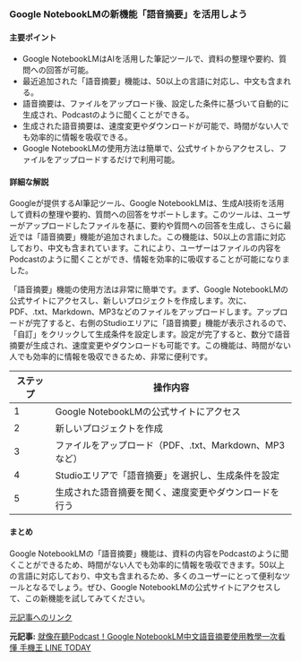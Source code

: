 ### Google NotebookLMの新機能「語音摘要」を活用しよう

#### 主要ポイント
- Google NotebookLMはAIを活用した筆記ツールで、資料の整理や要約、質問への回答が可能。
- 最近追加された「語音摘要」機能は、50以上の言語に対応し、中文も含まれる。
- 語音摘要は、ファイルをアップロード後、設定した条件に基づいて自動的に生成され、Podcastのように聞くことができる。
- 生成された語音摘要は、速度変更やダウンロードが可能で、時間がない人でも効率的に情報を吸収できる。
- Google NotebookLMの使用方法は簡単で、公式サイトからアクセスし、ファイルをアップロードするだけで利用可能。

#### 詳細な解説

Googleが提供するAI筆記ツール、Google NotebookLMは、生成AI技術を活用して資料の整理や要約、質問への回答をサポートします。このツールは、ユーザーがアップロードしたファイルを基に、要約や質問への回答を生成し、さらに最近では「語音摘要」機能が追加されました。この機能は、50以上の言語に対応しており、中文も含まれています。これにより、ユーザーはファイルの内容をPodcastのように聞くことができ、情報を効率的に吸収することが可能になりました。

「語音摘要」機能の使用方法は非常に簡単です。まず、Google NotebookLMの公式サイトにアクセスし、新しいプロジェクトを作成します。次に、PDF、.txt、Markdown、MP3などのファイルをアップロードします。アップロードが完了すると、右側のStudioエリアに「語音摘要」機能が表示されるので、「自訂」をクリックして生成条件を設定します。設定が完了すると、数分で語音摘要が生成され、速度変更やダウンロードも可能です。この機能は、時間がない人でも効率的に情報を吸収できるため、非常に便利です。

| ステップ | 操作内容 |
|---|---|
| 1 | Google NotebookLMの公式サイトにアクセス |
| 2 | 新しいプロジェクトを作成 |
| 3 | ファイルをアップロード（PDF、.txt、Markdown、MP3など） |
| 4 | Studioエリアで「語音摘要」を選択し、生成条件を設定 |
| 5 | 生成された語音摘要を聞く、速度変更やダウンロードを行う |

#### まとめ

Google NotebookLMの「語音摘要」機能は、資料の内容をPodcastのように聞くことができるため、時間がない人でも効率的に情報を吸収できます。50以上の言語に対応しており、中文も含まれるため、多くのユーザーにとって便利なツールとなるでしょう。ぜひ、Google NotebookLMの公式サイトにアクセスして、この新機能を試してみてください。

[元記事へのリンク](https://today.line.me/tw/v2/article/就像在聽Podcast！Google+NotebookLM中文語音摘要使用教學一次看懂-手機王-16977687)

**元記事:** [就像在聽Podcast！Google NotebookLM中文語音摘要使用教學一次看懂 手機王 LINE TODAY](https://today.line.me/tw/v2/article/LX3Bkqn)